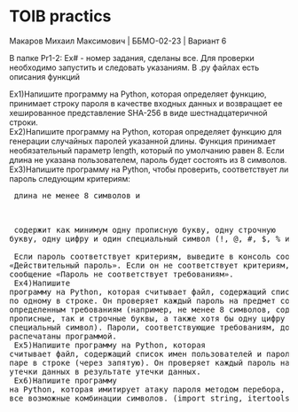 # TOIB practics

Макаров Михаил Максимович | ББМО-02-23 | Вариант 6

В папке Pr1-2: Ex# - номер задания, cделаны все.
Для проверки необходимо запустить и следовать указаниям.
В .py файлах есть описания функций


Ex1)Напишите программу на Python, которая определяет функцию, принимает строку пароля в качестве входных данных и возвращает ее хешированное представление SHA-256 в виде шестнадцатеричной строки. <br />
Ex2)Напишите программу на Python, которая определяет функцию для генерации случайных паролей указанной длины. Функция принимает необязательный параметр length, который по умолчанию равен 8. Если длина не указана пользователем, пароль будет состоять из 8 символов. <br />
Ex3)Напишите программу на Python, чтобы проверить, соответствует ли пароль следующим критериям: <br />
    <pre> длина не менее 8 символов и <br />
    <pre> содержит как минимум одну прописную букву, одну строчную букву, одну цифру и один специальный символ (!, @, #, $, % или &). <br />
Если пароль соответствует критериям, выведите в консоль сообщение «Действительный пароль». Если он не соответствует критериям, напечатайте сообщение «Пароль не соответствует требованиям». <br />
Ex4)Напишите программу на Python, которая считывает файл, содержащий список паролей, по одному в строке. Он проверяет каждый пароль на предмет соответствия определенным требованиям (например, не менее 8 символов, содержит как прописные, так и строчные буквы, а также хотя бы одну цифру и один специальный символ). Пароли, соответствующие требованиям, должны быть распечатаны программой. <br />
Ex5)Напишите программу на Python, которая считывает файл, содержащий список имен пользователей и паролей, по одной паре в строке (через запятую). Он проверяет каждый пароль на предмет утечки данных в результате утечки данных. <br />
Ex6)Напишите программу на Python, которая имитирует атаку пароля методом перебора, перебирая все возможные комбинации символов. (import string, itertools) <br />
